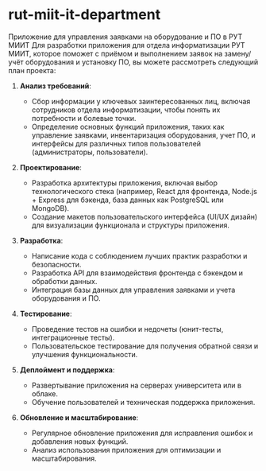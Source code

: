 # rut-miit-it-department
Приложение для управления заявками на оборудование и ПО в РУТ МИИТ
Для разработки приложения для отдела информатизации РУТ МИИТ, которое поможет с приёмом и выполнением заявок на замену/учёт оборудования и установку ПО, вы можете рассмотреть следующий план проекта:

1. **Анализ требований**:
   - Сбор информации у ключевых заинтересованных лиц, включая сотрудников отдела информатизации, чтобы понять их потребности и болевые точки.
   - Определение основных функций приложения, таких как управление заявками, инвентаризация оборудования, учет ПО, и интерфейсы для различных типов пользователей (администраторы, пользователи).

2. **Проектирование**:
   - Разработка архитектуры приложения, включая выбор технологического стека (например, React для фронтенда, Node.js + Express для бэкенда, база данных как PostgreSQL или MongoDB).
   - Создание макетов пользовательского интерфейса (UI/UX дизайн) для визуализации функционала и структуры приложения.

3. **Разработка**:
   - Написание кода с соблюдением лучших практик разработки и безопасности.
   - Разработка API для взаимодействия фронтенда с бэкендом и обработки данных.
   - Интеграция базы данных для управления заявками и учета оборудования и ПО.

4. **Тестирование**:
   - Проведение тестов на ошибки и недочеты (юнит-тесты, интеграционные тесты).
   - Пользовательское тестирование для получения обратной связи и улучшения функциональности.

5. **Деплоймент и поддержка**:
   - Развертывание приложения на серверах университета или в облаке.
   - Обучение пользователей и техническая поддержка приложения.

6. **Обновление и масштабирование**:
   - Регулярное обновление приложения для исправления ошибок и добавления новых функций.
   - Анализ использования приложения для оптимизации и масштабирования.

